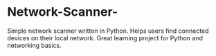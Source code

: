 # Network-Scanner-
Simple network scanner written in Python. Helps users find connected devices on their local network. Great learning project for Python and networking basics.
